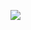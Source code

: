 <img src="![image](https://github.com/DvGt-dev/Web_site_3D_anime_By_DV/assets/121665000/9bd368e2-c39d-4e65-86a8-ef461b329ce9)
" />
